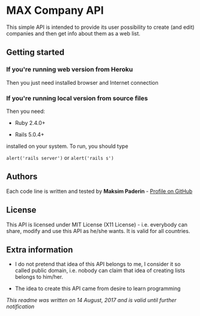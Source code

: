 # MAX Company API

This simple API is intended to provide its user possibility to create (and edit) companies and then get info about them as a web list.

## Getting started

### If you're running web version from Heroku

Then you just need installed browser and Internet connection

### If you're running local version from source files

Then you need:

* Ruby 2.4.0+

* Rails 5.0.4+

installed on your system. To run, you should type

`alert('rails server')` or `alert('rails s')`

## Authors

Each code line is written and tested by **Maksim Paderin** - [Profile on GitHub](https://github.com/makspaderin/)

## License

This API is licensed under MIT License (X11 License) - i.e. everybody can share, modify and use this API as he/she wants. It is valid for all countries.

## Extra information

* I do not pretend that idea of this API belongs to me, I consider it so called public domain, i.e. nobody can claim that idea of creating lists belongs to him/her.

* The idea to create this API came from desire to learn programming

*This readme was written on 14 August, 2017 and is valid until further notification*
